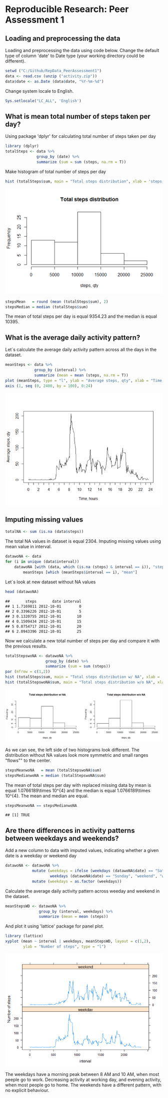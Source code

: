 # Reproducible Research: Peer Assessment 1


## Loading and preprocessing the data

Loading and preprocessing the data using code below. Change the default type of column 'date' to Date type (your working directory could be different).

```r
setwd ("C:/Github/RepData_PeerAssessment1")
data <- read.csv (unzip ("activity.zip"))
data$date <- as.Date (data$date, "%Y-%m-%d")
```
Change system locale to English.

```r
Sys.setlocale("LC_ALL", 'English')
```

## What is mean total number of steps taken per day?

Using package 'dplyr' for calculating total number of steps taken per day

```r
library (dplyr)
totalSteps <- data %>% 
              group_by (date) %>%
              summarize (sum = sum (steps, na.rm = T))
```

Make histogram of total number of steps per day

```r
hist (totalSteps$sum, main = "Total steps distribution", xlab = 'steps, qty')
```

![](PA1_template_files/figure-html/unnamed-chunk-4-1.png) 


```r
stepsMean   = round (mean (totalSteps$sum), 2)
stepsMedian = median (totalSteps$sum)
```

The mean of total steps per day is equal 9354.23 and the median is equal 10395.

## What is the average daily activity pattern?
Let`s calculate the average daily activity pattern across all the days in the dataset.

```r
meanSteps <- data %>% 
             group_by (interval) %>%
             summarize (mean = mean (steps, na.rm = T))
plot (meanSteps, type = "l", ylab = "Average steps, qty", xlab = "Time, hours", xaxt = 'n')
axis (1, seq (0, 2400, by = 100), 0:24)
```

![](PA1_template_files/figure-html/unnamed-chunk-6-1.png) 

## Imputing missing values

```r
totalNA <- sum (is.na (data$steps))
```
The total NA values in dataset is equal 2304. Imputing missing values using mean value in interval.

```r
datawoNA <- data
for (i in unique (data$interval))
    datawoNA [with (data, which (is.na (steps) & interval == i)), "steps"] <- 
        meanSteps [which (meanSteps$interval == i), "mean"]
```
Let`s look at new dataset without NA values

```r
head (datawoNA)
```

```
##       steps       date interval
## 1 1.7169811 2012-10-01        0
## 2 0.3396226 2012-10-01        5
## 3 0.1320755 2012-10-01       10
## 4 0.1509434 2012-10-01       15
## 5 0.0754717 2012-10-01       20
## 6 2.0943396 2012-10-01       25
```
Now we calculate a new total number of steps per day and compare it with the previous results.

```r
totalStepswoNA <- datawoNA %>% 
                  group_by (date) %>%
                  summarize (sum = sum (steps))
par (mfrow = c(1,2))
hist (totalSteps$sum, main = "Total steps distribution w/ NA", xlab = 'steps, qty', ylim = c(0,35))
hist (totalStepswoNA$sum, main = "Total steps distribution w/o NA", xlab = 'steps, qty', ylim = c(0,35))
```

![](PA1_template_files/figure-html/unnamed-chunk-10-1.png) 

As we can see, the left side of two histograms look different. The distribution without NA values look more symmetric and small ranges "flows"" to the center.

```r
stepsMeanwoNA   = mean (totalStepswoNA$sum)
stepsMedianwoNA = median (totalStepswoNA$sum)
```
The mean of total steps per day with replaced missing data by mean is equal 1.0766189\times 10^{4} and the median is equal 1.0766189\times 10^{4}. The mean and median are equal.

```r
stepsMeanwoNA == stepsMedianwoNA
```

```
## [1] TRUE
```
## Are there differences in activity patterns between weekdays and weekends?
Add a new column to data with imputed values, indicating whether a given date is a weekday or weekend day 

```r
datawoNA <- datawoNA %>% 
            mutate (weekdays = ifelse (weekdays (datawoNA$date) == "Saturday" | 
                    weekdays (datawoNA$date) == "Sunday", "weekend", "weekday")) %>%
            mutate (weekdays = as.factor (weekdays))
```

Calculate the average daily activity pattern across weeday and weekend in the dataset.

```r
meanStepsWD <- datawoNA %>% 
               group_by (interval, weekdays) %>%
               summarize (mean = mean (steps))
```
And plot it using 'lattice' package for panel plot.

```r
library (lattice)
xyplot (mean ~ interval | weekdays, meanStepsWD, layout = c(1,2), 
        ylab = "Number of steps", type = "l")
```

![](PA1_template_files/figure-html/unnamed-chunk-15-1.png) 

The weekdays have a morning peak between 8 AM and 10 AM, when most peeple go to work.
Decreasing activity at working day, and evening activity, when most people go to home.
The weekends have a different pattern, with no explicit behaviour.  

